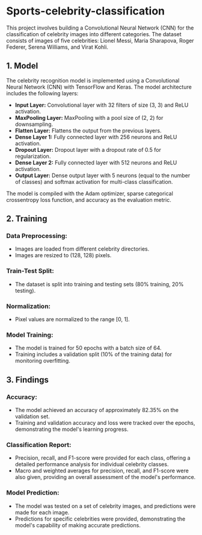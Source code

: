 # Sports-celebrity-classification
This project involves building a Convolutional Neural Network (CNN) for the classification of celebrity images into different categories. The dataset consists of images of five celebrities: Lionel Messi, Maria Sharapova, Roger Federer, Serena Williams, and Virat Kohli.

## 1. Model

The celebrity recognition model is implemented using a Convolutional Neural Network (CNN) with TensorFlow and Keras. The model architecture includes the following layers:

- **Input Layer:** Convolutional layer with 32 filters of size (3, 3) and ReLU activation.
- **MaxPooling Layer:** MaxPooling with a pool size of (2, 2) for downsampling.
- **Flatten Layer:** Flattens the output from the previous layers.
- **Dense Layer 1:** Fully connected layer with 256 neurons and ReLU activation.
- **Dropout Layer:** Dropout layer with a dropout rate of 0.5 for regularization.
- **Dense Layer 2:** Fully connected layer with 512 neurons and ReLU activation.
- **Output Layer:** Dense output layer with 5 neurons (equal to the number of classes) and softmax activation for multi-class classification.

The model is compiled with the Adam optimizer, sparse categorical crossentropy loss function, and accuracy as the evaluation metric.

## 2. Training

### Data Preprocessing:

- Images are loaded from different celebrity directories.
- Images are resized to (128, 128) pixels.

### Train-Test Split:

- The dataset is split into training and testing sets (80% training, 20% testing).

### Normalization:

- Pixel values are normalized to the range [0, 1].

### Model Training:

- The model is trained for 50 epochs with a batch size of 64.
- Training includes a validation split (10% of the training data) for monitoring overfitting.

## 3. Findings

### Accuracy:

- The model achieved an accuracy of approximately 82.35% on the validation set.
- Training and validation accuracy and loss were tracked over the epochs, demonstrating the model's learning progress.

### Classification Report:

- Precision, recall, and F1-score were provided for each class, offering a detailed performance analysis for individual celebrity classes.
- Macro and weighted averages for precision, recall, and F1-score were also given, providing an overall assessment of the model's performance.

### Model Prediction:

- The model was tested on a set of celebrity images, and predictions were made for each image.
- Predictions for specific celebrities were provided, demonstrating the model's capability of making accurate predictions.
